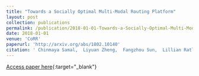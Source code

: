 ```yaml
---
title: "Towards a Socially Optimal Multi-Modal Routing Platform"
layout: post
collection: publications
permalink: /publication/2018-01-01-Towards-a-Socially-Optimal-Multi-Modal-Routing-Platform
date: 2018-01-01
venue: 'CoRR'
paperurl: 'http://arxiv.org/abs/1802.10140'
citation: ' Chinmaya Samal,  Liyuan Zheng,  Fangzhou Sun,  Lillian Ratliff,  Abhishek Dubey, &quot;Towards a Socially Optimal Multi-Modal Routing Platform.&quot; CoRR, 2018.'
---
```

[Access paper here](http://arxiv.org/abs/1802.10140){:target="_blank"}
